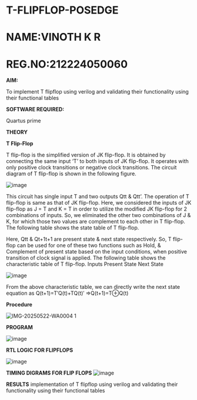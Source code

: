 # T-FLIPFLOP-POSEDGE
# NAME:VINOTH K R
# REG.NO:212224050060

**AIM:**

To implement  T flipflop using verilog and validating their functionality using their functional tables

**SOFTWARE REQUIRED:**

Quartus prime

**THEORY**

**T Flip-Flop**

T flip-flop is the simplified version of JK flip-flop. It is obtained by connecting the same input ‘T’ to both inputs of JK flip-flop. It operates with only positive clock transitions or negative clock transitions. The circuit diagram of T flip-flop is shown in the following figure.

![image](https://github.com/naavaneetha/T-FLIPFLOP-POSEDGE/assets/154305477/458a68fe-2d08-4a9d-ac4f-7ae0480ce0bd)

 
This circuit has single input T and two outputs Qtt & Qtt’. The operation of T flip-flop is same as that of JK flip-flop. Here, we considered the inputs of JK flip-flop as J = T and K = T in order to utilize the modified JK flip-flop for 2 combinations of inputs. So, we eliminated the other two combinations of J & K, for which those two values are complement to each other in T flip-flop. The following table shows the state table of T flip-flop.

Here, Qtt & Qt+1t+1 are present state & next state respectively. So, T flip-flop can be used for one of these two functions such as Hold, & Complement of present state based on the input conditions, when positive transition of clock signal is applied. The following table shows the characteristic table of T flip-flop. Inputs Present State Next State

![image](https://github.com/naavaneetha/T-FLIPFLOP-POSEDGE/assets/154305477/cdd7fb32-539f-4b66-bb8d-f305a153c886)

 
From the above characteristic table, we can directly write the next state equation as Q(t+1)=T′Q(t)+TQ(t)′ ⇒Q(t+1)=T⊕Q(t)

**Procedure**

![IMG-20250522-WA0004 1](https://github.com/user-attachments/assets/c155df4e-9f72-429a-9375-76246bd914bc)


**PROGRAM**

![image](https://github.com/user-attachments/assets/11111bf1-eb1c-408f-af80-2e3c8f5f3d55)



**RTL LOGIC FOR FLIPFLOPS**

![image](https://github.com/user-attachments/assets/4110e390-9389-4aa2-8c3e-a1acc953d8ca)


**TIMING DIGRAMS FOR FLIP FLOPS**
![image](https://github.com/user-attachments/assets/fb6aeeba-8cdb-449d-b744-f0386fbaa3d9)


**RESULTS**
implementation of T flipflop using verilog and validating their functionality using their functional tables

